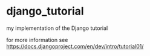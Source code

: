django_tutorial
===============

my implementation of the Django tutorial

for more information see https://docs.djangoproject.com/en/dev/intro/tutorial01/
